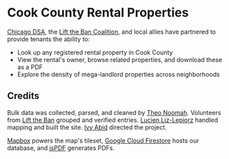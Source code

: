 # Cook County Rental Properties
[Chicago DSA](https://www.chicagodsa.org/), the [Lift the Ban Coalition](https://www.ltbcoalition.org/), and local allies have partnered to provide tenants the ability to:
- Look up any registered rental property in Cook County
- View the rental's owner, browse related properties, and download these as a PDF
- Explore the density of mega-landlord properties across neighborhoods

## Credits

Bulk data was collected, parsed, and cleaned by [Theo Noomah](https://github.com/tnoomah). Volunteers from [Lift the Ban](https://www.ltbcoalition.org/) grouped and verified entries. [Lucien Liz-Lepiorz](https://github.com/lucienlizlepiorz) handled mapping and built the site. [Ivy Abid](https://github.com/ivyabid) directed the project.

[Mapbox](https://www.mapbox.com/) powers the map's tileset, [Google Cloud Firestore](https://firebase.google.com/docs/firestore) hosts our database, and [jsPDF](https://github.com/MrRio/jsPDF) generates PDFs.
